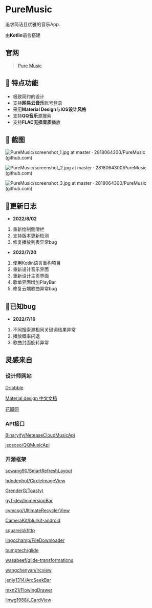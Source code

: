 # PureMusic

追求简洁且优雅的音乐App.

由**Kotlin**语言搭建

## 官网

> [Pure Music](http://www.puremusic.com.cn/)

## 🚀 特点功能

- 极致简约的设计
- 支持**网易云音乐**账号登录
- 采用**Material Design**与**IOS设计风格**
- 支持**QQ音乐**源搜索
- 支持**FLAC无损音质**播放

## 🧩 截图

![PureMusic/screenshot_1.jpg at master · 2818064300/PureMusic (github.com)](https://github.com/2818064300/PureMusic/blob/master/app/src/main/assets/screenshot_1.jpg)


![PureMusic/screenshot_2.jpg at master · 2818064300/PureMusic (github.com)](https://github.com/2818064300/PureMusic/blob/master/app/src/main/assets/screenshot_2.jpg)


![PureMusic/screenshot_3.jpg at master · 2818064300/PureMusic (github.com)](https://github.com/2818064300/PureMusic/blob/master/app/src/main/assets/screenshot_3.jpg)

## 📃更新日志

- **2022/8/02**

1. 重新绘制侧滑栏
2. 支持版本更新检测
3. 修复播放列表异常bug

- **2022/7/20**

1. 使用Kotlin语言重构项目
2. 重新设计音乐界面
3. 重新设计主页界面
4. 歌单界面增加PlayBar
5. 修复云端歌曲异常bug

## 🐛已知bug

- **2022/7/16**

1. 不同搜索源相同关键词结果异常
2. 播放概率闪退
3. 歌曲封面旋转异常

## 灵感来自

### 设计师网站

[Dribbble](https://dribbble.com/)

[Material design 中文文档](https://www.mdui.org/design/)

[花瓣网](https://huaban.com/)

### API接口

[Binaryify/NeteaseCloudMusicApi](https://github.com/Binaryify/NeteaseCloudMusicApi)

[jsososo/QQMusicApi](https://github.com/jsososo/QQMusicApi)

### 开源框架

[scwang90/SmartRefreshLayout](https://github.com/scwang90/SmartRefreshLayout)

[hdodenhof/CircleImageView](https://github.com/hdodenhof/CircleImageView)

[GrenderG/Toasty)](https://github.com/GrenderG/Toasty)

[gyf-dev/ImmersionBar](https://github.com/gyf-dev/ImmersionBar)

[cymcsg/UltimateRecyclerView](https://github.com/cymcsg/UltimateRecyclerView)

[CameraKit/blurkit-android](https://github.com/CameraKit/blurkit-android)

[square/okhttp](https://github.com/square/okhttp)

[lingochamp/FileDownloader](https://github.com/lingochamp/FileDownloader)

[bumptech/glide](https://github.com/bumptech/glide)

[wasabeef/glide-transformations](https://github.com/wasabeef/glide-transformations)

[wangchenyan/lrcview](https://github.com/wangchenyan/LrcView)

[jenly1314/ArcSeekBar](https://github.com/jenly1314/ArcSeekBar)

[mxn21/FlowingDrawer](https://github.com/mxn21/FlowingDrawer)

[linwg1988/LCardView](https://github.com/linwg1988/LCardView)
